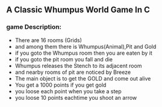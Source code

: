 ## A Classic Whumpus World Game In  C

### game Description:

* There are 16 rooms (Grids)
* and among them there is Whumpus(Animal),Pit and Gold
* if you goto the Whumpus room then you are eaten by it
* if you goto the pit room you fall and die
* Whumpus releases the Stench to its adjacent room
* and nearby rooms of pit are noticed by Breeze
* The main object is to get the GOLD and come out alive
* You get a 1000 points if you get gold
* you loose each point when you take a step
* you loose 10 points eachtime you shoot an arrow
